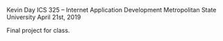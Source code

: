 Kevin Day
ICS 325 – Internet Application Development
Metropolitan State University
April 21st, 2019

Final project for class.
